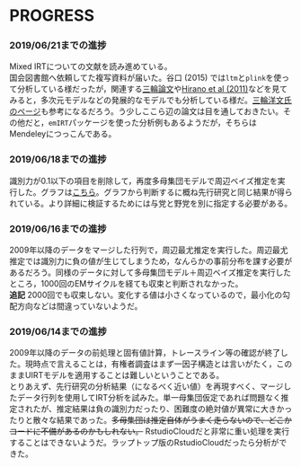 # PROGRESS

### 2019/06/21までの進捗
Mixed IRTについての文献を読み進めている。  
国会図書館へ依頼してた複写資料が届いた。谷口 (2015) では`ltm`と`plink`を使って分析している様だったが，関連する[三輪論文](paper/RPS058.pdf)や[Hirano et al (2011)](paper/japan.pdf)などを見てみると，多次元モデルなどの発展的なモデルでも分析している様だ。[三輪洋文氏のページ](https://sites.google.com/site/miwahirofumi/home)も参考になるだろう。う少しここら辺の論文は目を通しておきたい。その他だと，`emIRT`パッケージを使った分析例もあるようだが，そちらはMendeleyにつっこんである。

### 2019/06/18までの進捗
識別力が0.1以下の項目を削除して，再度多母集団モデルで周辺ベイズ推定を実行した。グラフは[こちら](/graphics/mg_after_2009.png)。グラフから判断するに概ね先行研究と同じ結果が得られている。より詳細に検証するためには与党と野党を別に指定する必要がある。

### 2019/06/16までの進捗
2009年以降のデータをマージした行列で，周辺最尤推定を実行した。周辺最尤推定では識別力に負の値が生じてしまうため，なんらかの事前分布を課す必要があるだろう。同様のデータに対して多母集団モデル＋周辺ベイズ推定を実行したところ，1000回のEMサイクルを経ても収束と判断されなかった。  
**追記** 2000回でも収束しない。変化する値は小さくなっているので，最小化の勾配方向などは間違っていないようだ。

### 2019/06/14までの進捗
2009年以降のデータの前処理と固有値計算，トレースライン等の確認が終了した。現時点で言えることは，有権者調査はまず一因子構造とは言いがたく，このままUIRTモデルを適用することは難しいということである。  
とりあえず、先行研究の分析結果（になるべく近い値）を再現すべく、マージしたデータ行列を使用してIRT分析を試みた。単一母集団仮定であれば問題なく推定されたが、推定結果は負の識別力だったり、困難度の絶対値が異常に大きかったりと散々な結果であった。~~多母集団は推定自体がうまく走らないので、どこかコードに不備があるのかもしれない。~~ RstudioCloudだと非常に重い処理を実行することはできないようだ。ラップトップ版のRstudioCloudだったら分析ができた。
